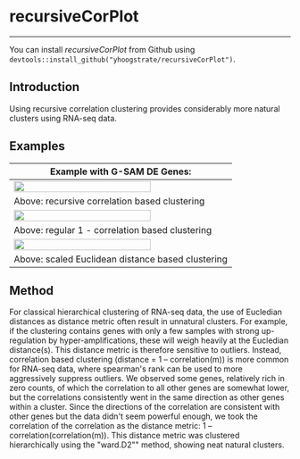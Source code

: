 # recursiveCorPlot

---

You can install *recursiveCorPlot* from Github using `devtools::install_github("yhoogstrate/recursiveCorPlot")`.

## Introduction

Using recursive correlation clustering provides considerably more natural clusters using RNA-seq data.


## Examples

| Example with G-SAM DE Genes: |
|---------------------------------------------|
| <img src="https://github.com/yhoogstrate/recursiveCorPlot/raw/master/extern/cor_cor_.png" width="80%">  |
| Above: recursive correlation based clustering |
| <img src="https://github.com/yhoogstrate/recursiveCorPlot/raw/master/extern/cor.png" width="80%">  |
| Above: regular 1 - correlation based clustering |
| <img src="https://github.com/yhoogstrate/recursiveCorPlot/raw/master/extern/dist.png" width="80%">  |
| Above: scaled Euclidean distance based clustering |

## Method

For classical hierarchical clustering of RNA-seq data, the use of Eucledian distances as distance metric often result in unnatural clusters. For example, if the clustering contains genes with only a few samples with strong up-regulation by hyper-amplifications, these will weigh heavily at the Eucledian distance(s). This distance metric is therefore sensitive to outliers. Instead, correlation based clustering (distance = 1 – correlation(m)) is more common for RNA-seq data, where spearman's rank can be used to more aggressively suppress outliers. We observed some genes, relatively rich in zero counts, of which the correlation to all other genes are somewhat lower, but the correlations consistently went in the same direction as other genes within a cluster. Since the directions of the correlation are consistent with other genes but the data didn't seem powerful enough, we took the correlation of the correlation as the distance metric: 1 – correlation(correlation(m)). This distance metric was clustered hierarchically using the "ward.D2"" method, showing neat natural clusters.


